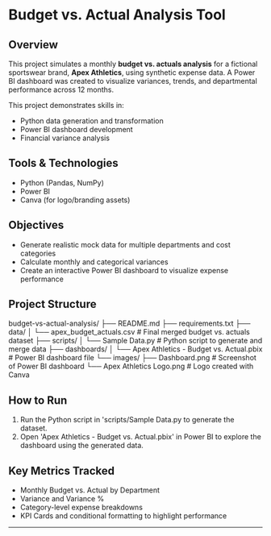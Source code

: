 # Budget vs. Actual Analysis Tool

## Overview
This project simulates a monthly **budget vs. actuals analysis** for a fictional sportswear brand, **Apex Athletics**, using synthetic expense data. A Power BI dashboard was created to visualize variances, trends, and departmental performance across 12 months.

This project demonstrates skills in:
- Python data generation and transformation
- Power BI dashboard development
- Financial variance analysis

## Tools & Technologies
- Python (Pandas, NumPy)
- Power BI
- Canva (for logo/branding assets)

## Objectives
- Generate realistic mock data for multiple departments and cost categories
- Calculate monthly and categorical variances
- Create an interactive Power BI dashboard to visualize expense performance

## Project Structure
budget-vs-actual-analysis/
├── README.md
├── requirements.txt
├── data/
│ └── apex_budget_actuals.csv # Final merged budget vs. actuals dataset
├── scripts/
│ └── Sample Data.py # Python script to generate and merge data
├── dashboards/
│ └── Apex Athletics - Budget vs. Actual.pbix # Power BI dashboard file
└── images/
├── Dashboard.png # Screenshot of Power BI dashboard
└── Apex Athletics Logo.png # Logo created with Canva

## How to Run
1. Run the Python script in 'scripts/Sample Data.py to generate the dataset.
2. Open 'Apex Athletics - Budget vs. Actual.pbix' in Power BI to explore the dashboard using the generated data.

## Key Metrics Tracked
- Monthly Budget vs. Actual by Department
- Variance and Variance %
- Category-level expense breakdowns
- KPI Cards and conditional formatting to highlight performance

---
